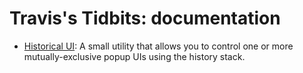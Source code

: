 # Travis's Tidbits: documentation

* [Historical UI](historical-ui.md): A small utility that allows you to control one or more mutually-exclusive popup UIs using the history stack.
